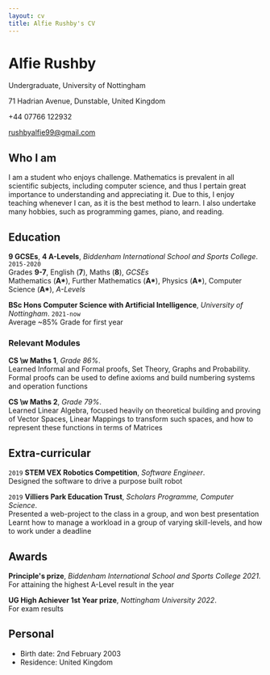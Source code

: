 ```yaml
---
layout: cv
title: Alfie Rushby's CV
---
```

# Alfie Rushby
Undergraduate, University of Nottingham

71 Hadrian Avenue, Dunstable, United Kingdom

+44 07766 122932

<div id="webaddress">
<a href="mailto: rushbyalfie99@gmail.com">rushbyalfie99@gmail.com</a>
</div>


## Who I am

I am a student who enjoys challenge. Mathematics is prevalent in all scientific subjects, including computer science,
and thus I pertain great importance to understanding and appreciating it. Due to this, I enjoy teaching whenever I can, as it is the best method to learn.
I also undertake many hobbies, such as programming games, piano, and reading. 


## Education

__9 GCSEs__, __4 A-Levels__, *Biddenham International School and Sports College*.
`2015-2020`<br>
Grades __9-7__, English (__7__), Maths (__8__), *GCSEs*<br>
Mathematics (__A\*__), Further Mathematics (__A\*__), Physics (__A\*__), Computer Science (__A\*__), *A-Levels*

__BSc Hons Computer Science with Artificial Intelligence__, *University of Nottingham*.
`2021-now` <br>
Average ~85% Grade for first year
 
### Relevant Modules

__CS \w Maths 1__, *Grade 86%*. <br>
 Learned Informal and Formal proofs, Set Theory, Graphs and Probability. Formal proofs can be used to define axioms and build numbering systems and operation functions

__CS \w Maths 2__, *Grade 79%*. <br>
 Learned Linear Algebra, focused heavily on theoretical building and proving of Vector Spaces, Linear Mappings to transform such spaces, and how to represent these functions in terms of Matrices



## Extra-curricular 


`2019`
__STEM VEX Robotics Competition__, *Software Engineer*. <br>
Designed the software to drive a purpose built robot
 

`2019`
__Villiers Park Education Trust__, *Scholars Programme, Computer Science*. <br>
Presented a web-project to the class in a group, and won best presentation
Learnt how to manage a workload in a group of varying skill-levels, and how to work under a deadline

## Awards

__Principle's prize__, *Biddenham International School and Sports College 2021*. <br>
For attaining the highest A-Level result in the year

__UG High Achiever 1st Year prize__, *Nottingham University 2022*. <br>
For exam results

## Personal
- Birth date: 2nd February 2003
- Residence: United Kingdom

<!-- ### Footer

Last updated: May 2013 -->


